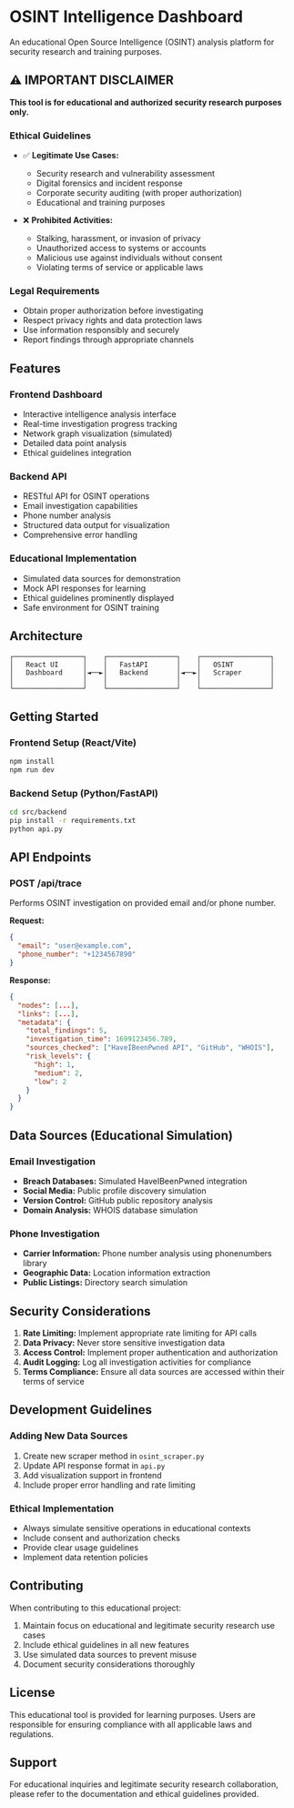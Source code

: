 # OSINT Intelligence Dashboard

An educational Open Source Intelligence (OSINT) analysis platform for security research and training purposes.

## ⚠️ IMPORTANT DISCLAIMER

**This tool is for educational and authorized security research purposes only.**

### Ethical Guidelines

- ✅ **Legitimate Use Cases:**
  - Security research and vulnerability assessment
  - Digital forensics and incident response
  - Corporate security auditing (with proper authorization)
  - Educational and training purposes

- ❌ **Prohibited Activities:**
  - Stalking, harassment, or invasion of privacy
  - Unauthorized access to systems or accounts
  - Malicious use against individuals without consent
  - Violating terms of service or applicable laws

### Legal Requirements

- Obtain proper authorization before investigating
- Respect privacy rights and data protection laws
- Use information responsibly and securely
- Report findings through appropriate channels

## Features

### Frontend Dashboard
- Interactive intelligence analysis interface
- Real-time investigation progress tracking
- Network graph visualization (simulated)
- Detailed data point analysis
- Ethical guidelines integration

### Backend API
- RESTful API for OSINT operations
- Email investigation capabilities
- Phone number analysis
- Structured data output for visualization
- Comprehensive error handling

### Educational Implementation
- Simulated data sources for demonstration
- Mock API responses for learning
- Ethical guidelines prominently displayed
- Safe environment for OSINT training

## Architecture

```
┌─────────────────┐    ┌─────────────────┐    ┌─────────────────┐
│   React UI      │    │   FastAPI       │    │   OSINT         │
│   Dashboard     │◄──►│   Backend       │◄──►│   Scraper       │
│                 │    │                 │    │                 │
└─────────────────┘    └─────────────────┘    └─────────────────┘
```

## Getting Started

### Frontend Setup (React/Vite)
```bash
npm install
npm run dev
```

### Backend Setup (Python/FastAPI)
```bash
cd src/backend
pip install -r requirements.txt
python api.py
```

## API Endpoints

### POST /api/trace
Performs OSINT investigation on provided email and/or phone number.

**Request:**
```json
{
  "email": "user@example.com",
  "phone_number": "+1234567890"
}
```

**Response:**
```json
{
  "nodes": [...],
  "links": [...],
  "metadata": {
    "total_findings": 5,
    "investigation_time": 1699123456.789,
    "sources_checked": ["HaveIBeenPwned API", "GitHub", "WHOIS"],
    "risk_levels": {
      "high": 1,
      "medium": 2,
      "low": 2
    }
  }
}
```

## Data Sources (Educational Simulation)

### Email Investigation
- **Breach Databases:** Simulated HaveIBeenPwned integration
- **Social Media:** Public profile discovery simulation
- **Version Control:** GitHub public repository analysis
- **Domain Analysis:** WHOIS database simulation

### Phone Investigation
- **Carrier Information:** Phone number analysis using phonenumbers library
- **Geographic Data:** Location information extraction
- **Public Listings:** Directory search simulation

## Security Considerations

1. **Rate Limiting:** Implement appropriate rate limiting for API calls
2. **Data Privacy:** Never store sensitive investigation data
3. **Access Control:** Implement proper authentication and authorization
4. **Audit Logging:** Log all investigation activities for compliance
5. **Terms Compliance:** Ensure all data sources are accessed within their terms of service

## Development Guidelines

### Adding New Data Sources
1. Create new scraper method in `osint_scraper.py`
2. Update API response format in `api.py`
3. Add visualization support in frontend
4. Include proper error handling and rate limiting

### Ethical Implementation
- Always simulate sensitive operations in educational contexts
- Include consent and authorization checks
- Provide clear usage guidelines
- Implement data retention policies

## Contributing

When contributing to this educational project:

1. Maintain focus on educational and legitimate security research use cases
2. Include ethical guidelines in all new features
3. Use simulated data sources to prevent misuse
4. Document security considerations thoroughly

## License

This educational tool is provided for learning purposes. Users are responsible for ensuring compliance with all applicable laws and regulations.

## Support

For educational inquiries and legitimate security research collaboration, please refer to the documentation and ethical guidelines provided.